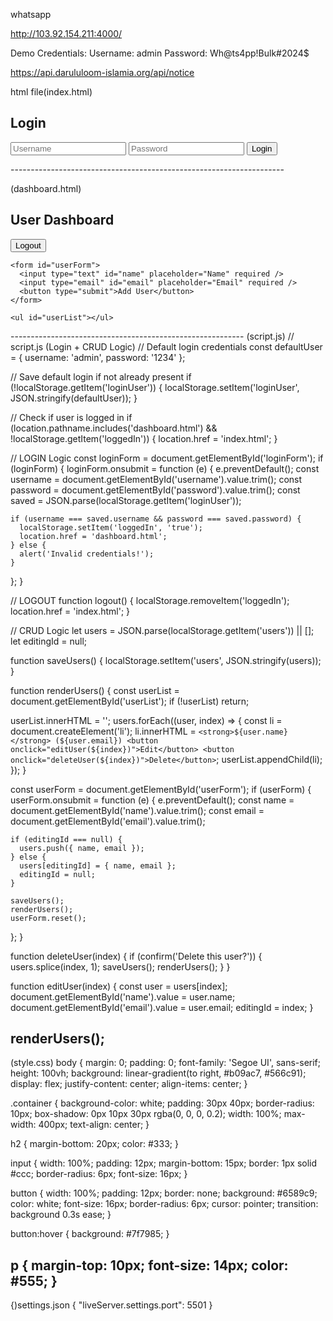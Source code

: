 whatsapp

http://103.92.154.211:4000/

Demo Credentials:
Username: admin
Password: Wh@ts4pp!Bulk#2024$


https://api.darululoom-islamia.org/api/notice



html file(index.html)
<!DOCTYPE html>
<html lang="en">
<head>
  <meta charset="UTF-8" />
  <title>Login</title>
  <link rel="stylesheet" href="style.css" />
</head>
<body>
  <div class="container">
    <h2>Login</h2>
    <form id="loginForm">
      <input type="text" id="username" placeholder="Username" required />
      <input type="password" id="password" placeholder="Password" required />
      <button type="submit">Login</button>
    </form>
    <!-- <p>Default user: <strong>admin / 1234</strong></p> -->
  </div>

  <script src="script.js"></script>
</body>
</html>
--------------------------------------------------------------------

(dashboard.html)
<!-- dashboard.html (User CRUD Page) -->
 <!DOCTYPE html>
<html lang="en">
<head>
  <meta charset="UTF-8" />
  <title>User Dashboard</title>
  <link rel="stylesheet" href="style.css" />
</head>
<body>
  <div class="container">
    <h2>User Dashboard</h2>
    <button onclick="logout()" class="logout">Logout</button>

    <form id="userForm">
      <input type="text" id="name" placeholder="Name" required />
      <input type="email" id="email" placeholder="Email" required />
      <button type="submit">Add User</button>
    </form>

    <ul id="userList"></ul>
  </div>

  <script src="script.js"></script>
</body>
</html>
----------------------------------------------------------
(script.js)
// script.js (Login + CRUD Logic)
// Default login credentials
const defaultUser = { username: 'admin', password: '1234' };

// Save default login if not already present
if (!localStorage.getItem('loginUser')) {
  localStorage.setItem('loginUser', JSON.stringify(defaultUser));
}

// Check if user is logged in
if (location.pathname.includes('dashboard.html') && !localStorage.getItem('loggedIn')) {
  location.href = 'index.html';
}

// LOGIN Logic
const loginForm = document.getElementById('loginForm');
if (loginForm) {
  loginForm.onsubmit = function (e) {
    e.preventDefault();
    const username = document.getElementById('username').value.trim();
    const password = document.getElementById('password').value.trim();
    const saved = JSON.parse(localStorage.getItem('loginUser'));

    if (username === saved.username && password === saved.password) {
      localStorage.setItem('loggedIn', 'true');
      location.href = 'dashboard.html';
    } else {
      alert('Invalid credentials!');
    }
  };
}

// LOGOUT
function logout() {
  localStorage.removeItem('loggedIn');
  location.href = 'index.html';
}

// CRUD Logic
let users = JSON.parse(localStorage.getItem('users')) || [];
let editingId = null;

function saveUsers() {
  localStorage.setItem('users', JSON.stringify(users));
}

function renderUsers() {
  const userList = document.getElementById('userList');
  if (!userList) return;

  userList.innerHTML = '';
  users.forEach((user, index) => {
    const li = document.createElement('li');
    li.innerHTML = `
      <strong>${user.name}</strong> (${user.email})
      <button onclick="editUser(${index})">Edit</button>
      <button onclick="deleteUser(${index})">Delete</button>
    `;
    userList.appendChild(li);
  });
}

const userForm = document.getElementById('userForm');
if (userForm) {
  userForm.onsubmit = function (e) {
    e.preventDefault();
    const name = document.getElementById('name').value.trim();
    const email = document.getElementById('email').value.trim();

    if (editingId === null) {
      users.push({ name, email });
    } else {
      users[editingId] = { name, email };
      editingId = null;
    }

    saveUsers();
    renderUsers();
    userForm.reset();
  };
}

function deleteUser(index) {
  if (confirm('Delete this user?')) {
    users.splice(index, 1);
    saveUsers();
    renderUsers();
  }
}

function editUser(index) {
  const user = users[index];
  document.getElementById('name').value = user.name;
  document.getElementById('email').value = user.email;
  editingId = index;
}

renderUsers();
-----------------------------------------------
(style.css)
body {
  margin: 0;
  padding: 0;
  font-family: 'Segoe UI', sans-serif;
  height: 100vh;
  background: linear-gradient(to right, #b09ac7, #566c91);
  display: flex;
  justify-content: center;
  align-items: center;
}

.container {
  background-color: white;
  padding: 30px 40px;
  border-radius: 10px;
  box-shadow: 0px 10px 30px rgba(0, 0, 0, 0.2);
  width: 100%;
  max-width: 400px;
  text-align: center;
}

h2 {
  margin-bottom: 20px;
  color: #333;
}

input {
  width: 100%;
  padding: 12px;
  margin-bottom: 15px;
  border: 1px solid #ccc;
  border-radius: 6px;
  font-size: 16px;
}

button {
  width: 100%;
  padding: 12px;
  border: none;
  background: #6589c9;
  color: white;
  font-size: 16px;
  border-radius: 6px;
  cursor: pointer;
  transition: background 0.3s ease;
}

button:hover {
  background: #7f7985;
}

p {
  margin-top: 10px;
  font-size: 14px;
  color: #555;
}
---------------------------------------------
{)settings.json
{
    "liveServer.settings.port": 5501
}
